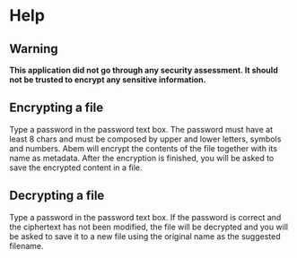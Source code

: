 # Help

## Warning

**This application did not go through any security assessment. It should not be trusted to encrypt any sensitive information.**

## Encrypting a file
Type a password in the password text box.
The password must have at least 8 chars and must be composed by upper and lower letters, symbols and numbers.
Abem will encrypt the contents of the file together with its name as metadata.
After the encryption is finished, you will be asked to save the encrypted content in a file.

## Decrypting a file
Type a password in the password text box.
If the password is correct and the ciphertext has not been modified, the file will be decrypted and you will be asked to save it to a new file using the original name as the suggested filename.


